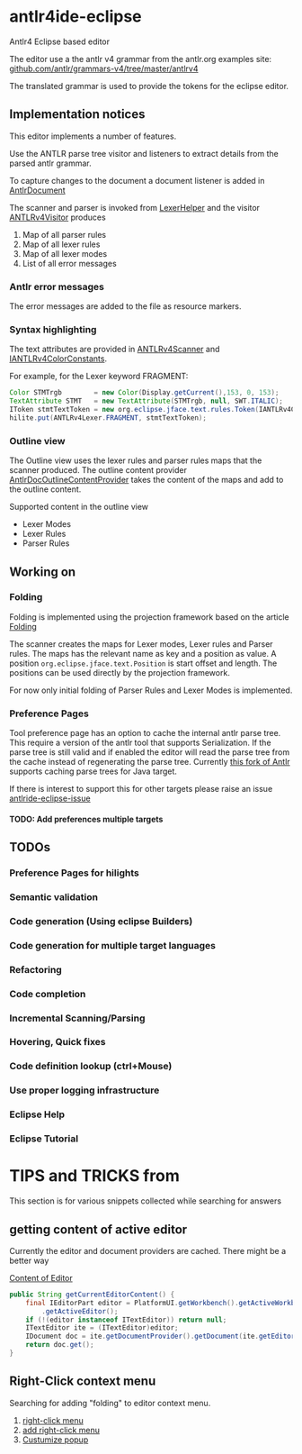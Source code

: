 # antlr4ide-eclipse
Antlr4 Eclipse based editor

The editor use a the antlr v4 grammar from the antlr.org examples site:
[github.com/antlr/grammars-v4/tree/master/antlrv4](https://github.com/antlr/grammars-v4/tree/master/antlr4)

The translated grammar is used to provide the tokens for the eclipse editor.

## Implementation notices
This editor implements a number of features.

Use the ANTLR parse tree visitor and listeners to extract details from the parsed antlr grammar.

To capture changes to the document a document listener is added in [AntlrDocument](https://github.com/antlr4ide/antlr4ide-eclipse/blob/master/src/org/github/antlr4ide/editor/AntlrDocument.java)

The scanner and parser is invoked from [LexerHelper](https://github.com/antlr4ide/antlr4ide-eclipse/blob/master/src/org/github/antlr4ide/editor/LexerHelper.java) and the visitor [ANTLRv4Visitor](https://github.com/antlr4ide/antlr4ide-eclipse/blob/fbc3fbfacfbb2348c73e01ad1ff7ee4c36472844/src/org/github/antlr4ide/editor/LexerHelper.java#L76) produces 
1. Map of all parser rules
1. Map of all lexer rules
1. Map of all lexer modes
1. List of all error messages

### Antlr error messages
The error messages are added to the file as resource markers.

### Syntax highlighting
The text attributes are provided in [ANTLRv4Scanner](https://github.com/antlr4ide/antlr4ide-eclipse/blob/master/src/org/github/antlr4ide/editor/ANTLRv4Scanner.java) and [IANTLRv4ColorConstants](https://github.com/antlr4ide/antlr4ide-eclipse/blob/master/src/org/github/antlr4ide/editor/IANTLRv4ColorConstants.java). 

For example, for the Lexer keyword FRAGMENT:

```java
Color STMTrgb        = new Color(Display.getCurrent(),153, 0, 153);
TextAttribute STMT   = new TextAttribute(STMTrgb, null, SWT.ITALIC);
IToken stmtTextToken = new org.eclipse.jface.text.rules.Token(IANTLRv4ColorConstants.STMT);
hilite.put(ANTLRv4Lexer.FRAGMENT, stmtTextToken);
```

### Outline view 
The Outline view uses the lexer rules and parser rules maps that the scanner produced. 
The outline content provider [AntlrDocOutlineContentProvider](https://github.com/antlr4ide/antlr4ide-eclipse/blob/master/src/org/github/antlr4ide/editor/outliner/AntlrDocOutlineContentProvider.java) takes the content of the maps and add to the outline content.

Supported content in the outline view
* Lexer Modes
* Lexer Rules
* Parser Rules


## Working on
### Folding
Folding is implemented using the projection framework based on the article [Folding](https://www.eclipse.org/articles/Article-Folding-in-Eclipse-Text-Editors/folding.html)

The scanner creates the maps for Lexer modes, Lexer rules and Parser rules. The maps has the relevant name as key and a position as value. A position ``org.eclipse.jface.text.Position`` is start offset and length. The positions can be used directly by the projection framework.

For now only initial folding of Parser Rules and Lexer Modes is implemented.

### Preference Pages
Tool preference page has an option to cache the internal antlr parse tree. This require a version of the antlr tool that supports Serialization. If the parse tree is still valid and if enabled the editor will read the parse tree from the cache instead of regenerating the parse tree.
Currently [this fork of Antlr](https://github.com/HSorensen/antlr4/tree/lexerinclude) supports caching parse trees for Java target.

If there is interest to support this for other targets please raise an issue [antlride-eclipse-issue](https://github.com/antlr4ide/antlr4ide-eclipse/issues)

#### TODO: Add preferences multiple targets



## TODOs
### Preference Pages for hilights
### Semantic validation
### Code generation (Using eclipse Builders)
### Code generation for multiple target languages
### Refactoring
### Code completion
### Incremental Scanning/Parsing 
### Hovering, Quick fixes
### Code definition lookup (ctrl+Mouse)
### Use proper logging infrastructure
### Eclipse Help
### Eclipse Tutorial

# TIPS and TRICKS from 

This section is for various snippets collected while searching for answers

## getting content of active editor

Currently the editor and document providers are cached. There might be a better way

[Content of Editor](https://stackoverflow.com/questions/6661382/get-contents-of-editor)

```java
public String getCurrentEditorContent() {
    final IEditorPart editor = PlatformUI.getWorkbench().getActiveWorkbenchWindow().getActivePage()
        .getActiveEditor();
    if (!(editor instanceof ITextEditor)) return null;
    ITextEditor ite = (ITextEditor)editor;
    IDocument doc = ite.getDocumentProvider().getDocument(ite.getEditorInput());
    return doc.get();
}
```


## Right-Click context menu

Searching for adding "folding" to editor context menu.

1. [right-click menu](https://stackoverflow.com/questions/19566844/eclipse-plugin-development-right-click-preferences-menu)
1. [add right-click menu](https://stackoverflow.com/questions/4726328/eclipse-plugin-development-how-to-add-option-in-right-click-menu)
1. [Custumize popup](https://www.oxygenxml.com/doc/versions/18/ug-editor/topics/api_faq_customize_author_popup.html)

